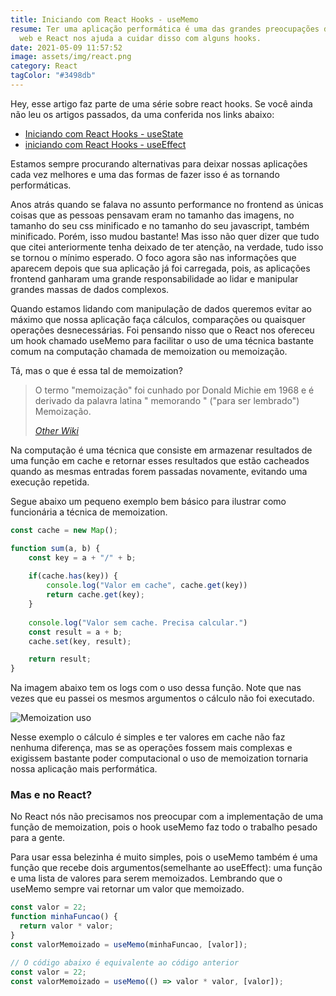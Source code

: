 ```yaml
---
title: Iniciando com React Hooks - useMemo
resume: Ter uma aplicação performática é uma das grandes preocupações do mundo
  web e React nos ajuda a cuidar disso com alguns hooks.
date: 2021-05-09 11:57:52
image: assets/img/react.png
category: React
tagColor: "#3498db"
---
```

Hey, esse artigo faz parte de uma série sobre react hooks. Se você ainda não leu os artigos passados, da uma conferida nos links abaixo:

* [Iniciando com React Hooks - useState](https://www.crisgon.dev/iniciando-com-react-hooks-usestate/)
* [iniciando com React Hooks  - useEffect](https://www.crisgon.dev/iniciando-com-react-hooks-useeffect/)

Estamos sempre procurando alternativas para deixar nossas aplicações cada vez melhores e uma das formas de fazer isso é as tornando  performáticas.  

Anos atrás quando se falava no assunto performance no frontend  as únicas coisas que as pessoas pensavam eram no tamanho das imagens, no tamanho do seu css minificado e no tamanho do seu javascript, também minificado. Porém, isso mudou bastante! Mas isso não quer dizer que tudo que citei anteriormente tenha deixado de ter atenção, na verdade, tudo isso se tornou o mínimo esperado.  O foco agora são nas informações que aparecem depois que sua aplicação já foi carregada, pois, as aplicações frontend ganharam uma grande responsabilidade ao lidar e manipular grandes massas de dados complexos.

Quando estamos lidando com manipulação de dados queremos evitar ao máximo que nossa aplicação faça cálculos, comparações ou quaisquer operações desnecessárias. Foi pensando nisso que o React nos ofereceu um hook chamado useMemo para facilitar o uso de uma técnica bastante comum na computação chamada de memoization ou memoização.

Tá, mas o que é essa tal de memoization?

> O termo "memoização" foi cunhado por Donald Michie em 1968 e é derivado da palavra latina " memorando " ("para ser lembrado") Memoização. 
>
> *[Other Wiki](https://pt.other.wiki/wiki/Memoization)*

Na computação é uma técnica que consiste em armazenar resultados de uma função em cache  e retornar esses resultados que estão cacheados quando as mesmas entradas forem passadas novamente, evitando uma execução repetida.

Segue abaixo um pequeno exemplo bem básico para ilustrar como funcionária a técnica de memoization.

```javascript
const cache = new Map();

function sum(a, b) {
    const key = a + "/" + b;
    
    if(cache.has(key)) {
        console.log("Valor em cache", cache.get(key))
        return cache.get(key);
    }
    
    console.log("Valor sem cache. Precisa calcular.")
    const result = a + b;
    cache.set(key, result);

    return result;
}

```



Na imagem abaixo tem os logs com o uso dessa função. Note que nas vezes que eu passei os mesmos argumentos o cálculo não foi executado. 

![Memoization uso ](assets/img/cached.png)

Nesse exemplo o cálculo é simples e ter valores em cache não faz nenhuma diferença, mas se as operações fossem mais complexas e exigissem bastante poder computacional o uso de memoization tornaria nossa aplicação mais performática.



###  Mas e no React?

No React nós não precisamos nos preocupar com a implementação de uma função de memoization, pois o hook useMemo faz todo o trabalho pesado para a gente.

Para usar essa belezinha é muito simples, pois o useMemo também é uma função que recebe dois argumentos(semelhante ao useEffect): uma função e uma lista de valores para serem memoizados. Lembrando que o useMemo sempre vai retornar um valor que memoizado.



```javascript
const valor = 22;
function minhaFuncao() {
  return valor * valor;
} 
const valorMemoizado = useMemo(minhaFuncao, [valor]);

// O código abaixo é equivalente ao código anterior
const valor = 22;
const valorMemoizado = useMemo(() => valor * valor, [valor]);
```